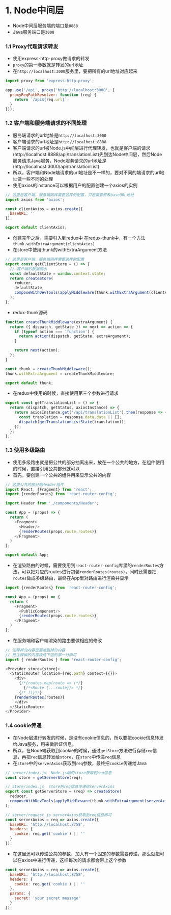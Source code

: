 # 1. Node中间层
+ Node中间层服务端的端口是`8888`
+ Java服务端口是`3000`

### 1.1 Proxy代理请求转发
+ 使用express-http-proxy做请求的转发
+ `proxy`的第一参数就是转发的url地址
+ 在`http://localhost:3000`服务里，要把所有的url地址对应起来

```javascript
import proxy from 'express-http-proxy';

app.use('/api', proxy('http://localhost:3000', {
  proxyReqPathResolver: function (req) {
    return `/api${req.url}`;
  }
}));

```

### 1.2 客户端和服务端请求的不同处理
+ 服务端请求的url地址是`http://localhost:3000`
+ 客户端请求的url地址是`http://localhost:8888`
+ 客户端请求的url被Node.js中间层进行代理转发，也就是客户端的请求(http://localhost:8888/api/translationList)先到达Node中间层，然后Node服务请求Java服务，Node服务请求的url地址是(http://localhost:3000/api/translationList)
+ 所以，客户端和Node端请求的url地址是不一样的，要对不同的端请求的url地址做一些不同的处理
+ 使用axios的instance可以根据用户的配置创建一个axios的实例

```javascript
// 这里是客户端，服务端同样需要这样的配置，只是需要修改baseURL地址
import axios from 'axios';

const clientAxios = axios.create({
  baseURL: ''
});

export default clientAxios;
```
+ 创建完毕之后，需要引入到redux中
在redux-thunk中，有一个方法`thunk.withExtraArgument(clientAxios)`
+ 在store中使用thunk的withExtraArgument方法

```javascript
// 这里是客户端，服务端同样需要这样的配置 
export const getClientStore = () => {
  // 客户端的数据脱水
  const defaultState = window.context.state;
  return createStore(
    reducer,
    defaultState,
    composeWithDevTools(applyMiddleware(thunk.withExtraArgument(clientAxios)))
  );
};
```

+ redux-thunk源码

```javascript
function createThunkMiddleware(extraArgument) {
  return ({ dispatch, getState }) => next => action => {
    if (typeof action === 'function') {
      return action(dispatch, getState, extraArgument);
    }

    return next(action);
  };
}

const thunk = createThunkMiddleware();
thunk.withExtraArgument = createThunkMiddleware;

export default thunk;
```



+ 在redux中使用的时候，直接使用第三个参数进行请求

```javascript
export const getTranslationList = () => {
  return (dispatch, getStatus, axiosInstance) => {
    return axiosInstance.get('/api/translationList').then(response => {
      const translation = response.data.data || [];
      dispatch(getTranslationListState(translation));
    });
  };
};
```

### 1.3 使用多级路由
+ 使用多级路由就是把公共的部分抽离出来，放在一个公共的地方，在组件使用的时候，直接引用公共部分就可以
+ 首先，要创建一个公共的组件用来显示公共的内容

```javascript
// 这里公共的部分是Header组件
import React, {Fragment} from 'react';
import {renderRoutes} from 'react-router-config';

import Header from './components/Header';

const App = (props) => {
  return (
    <Fragment>
      <Header/>
      {renderRoutes(props.route.routes)}
    </Fragment>
  )
};

export default App;
```

+ 在渲染路由的时候，需要使用到`react-router-config`库里的`renderRoutes`方法，可以把对应的routes进行包装`renderRoutes(routes)`，同时还需要把`routes`做成多级路由，最终在App里对路由进行渲染并显示

```javascript
import {renderRoutes} from 'react-router-config';

const App = (props) => {
  return (
    <Fragment>
      <PublicComponent/>
      {renderRoutes(props.route.routes)}
    </Fragment>
  )
};
```
+ 在服务端和客户端渲染的路由要做相应的修改

```javascript
// 注释掉的内容是要被删掉的内容
// 把注释掉的内容换成下边的那一行即可
import { renderRoutes } from 'react-router-config';

<Provider store={store}>
  <StaticRouter location={req.path} context={{}}>
    <div>
      {/*{routes.map(route => (*/}
        {/*<Route {...route}/> */}
      {/* ))}*/}
    {renderRoutes(routes)}
    </div>
  </StaticRouter>
</Provider>
```

### 1.4 cookie传递
+ 在Node层进行转发的时候，是没有cookie信息的，所以要把cookie信息转发给Java服务，用来做验证信息。
+ 所以，在Node端获取到cookie的时候，通过`getStore`方法进行存储`req`信息，再把`req`信息转发给`store`，在`store`中传递`req`信息
+ 在`store`中的`serverAxios`获取到`req`参数，最终把`cookie`传递给Java

```javascript
// server/index.js  Node.js端的store获取到req信息
const store = getServerStore(req);

// store/index.js  store把req信息传递给serverAxios
export const getServerStore = (req) => createStore(
  reducer,
  composeWithDevTools(applyMiddleware(thunk.withExtraArgument(serverAxios(req))))
);

// server/request.js serverAxios获取到req信息即可
const serverAxios = req => axios.create({
  baseURL: 'http://localhost:8758',
  headers: {
    cookie: req.get('cookie') || ''
  }
});
```
+ 在这里还可以传递公共的参数，加入有一个固定的参数需要传递，那么就把可以在axios中进行传递，这样每次的请求都会带上这个参数

```javascript
const serverAxios = req => axios.create({
  baseURL: 'http://localhost:8758',
  headers: {
    cookie: req.get('cookie') || ''
  },
  params: {
    secret: 'your secret message'
  }
});
```
